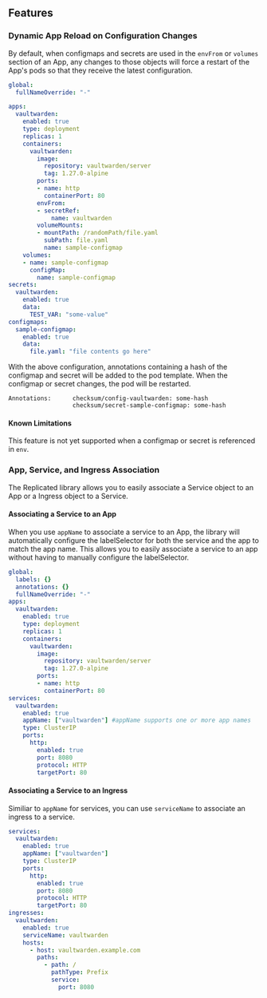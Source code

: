 ## Features

### Dynamic App Reload on Configuration Changes

By default, when configmaps and secrets are used in the `envFrom` or `volumes` section of an App, 
any changes to those objects will force a restart of the App's pods so that they receive the latest configuration.

```yaml
global:
  fullNameOverride: "-"

apps:
  vaultwarden:
    enabled: true
    type: deployment
    replicas: 1
    containers:
      vaultwarden:
        image:
          repository: vaultwarden/server
          tag: 1.27.0-alpine
        ports:
        - name: http
          containerPort: 80
        envFrom:
        - secretRef:
            name: vaultwarden
        volumeMounts:
        - mountPath: /randomPath/file.yaml
          subPath: file.yaml
          name: sample-configmap
    volumes:
    - name: sample-configmap
      configMap:
        name: sample-configmap
secrets:
  vaultwarden:
    enabled: true
    data:
      TEST_VAR: "some-value"
configmaps:
  sample-configmap:
    enabled: true
    data:
      file.yaml: "file contents go here"
```

With the above configuration, annotations containing a hash of the configmap and secret will be added to the pod template. When the configmap or secret changes, the pod will be restarted.

```
Annotations:      checksum/config-vaultwarden: some-hash
                  checksum/secret-sample-configmap: some-hash
```

#### Known Limitations

This feature is not yet supported when a configmap or secret is referenced in `env`.

### App, Service, and Ingress Association 

The Replicated library allows you to easily associate a Service object to an App or a Ingress object to a Service.

#### Associating a Service to an App

When you use `appName` to associate a service to an App, the library will automatically configure the labelSelector for both the service and the app to match the app name. 
This allows you to easily associate a service to an app without having to manually configure the labelSelector.

```yaml
global:
  labels: {}
  annotations: {}
  fullNameOverride: "-"
apps:
  vaultwarden:
    enabled: true
    type: deployment
    replicas: 1
    containers:
      vaultwarden:
        image:
          repository: vaultwarden/server
          tag: 1.27.0-alpine
        ports:
        - name: http
          containerPort: 80
services:
  vaultwarden:
    enabled: true
    appName: ["vaultwarden"] #appName supports one or more app names
    type: ClusterIP
    ports:
      http:
        enabled: true
        port: 8080
        protocol: HTTP
        targetPort: 80
```

#### Associating a Service to an Ingress

Similiar to `appName` for services, you can use `serviceName` to associate an ingress to a service.

```yaml
services:
  vaultwarden:
    enabled: true
    appName: ["vaultwarden"]
    type: ClusterIP
    ports:
      http:
        enabled: true
        port: 8080
        protocol: HTTP
        targetPort: 80
ingresses:
  vaultwarden:
    enabled: true
    serviceName: vaultwarden
    hosts:
      - host: vaultwarden.example.com
        paths:
          - path: /
            pathType: Prefix
            service:
              port: 8080
```
